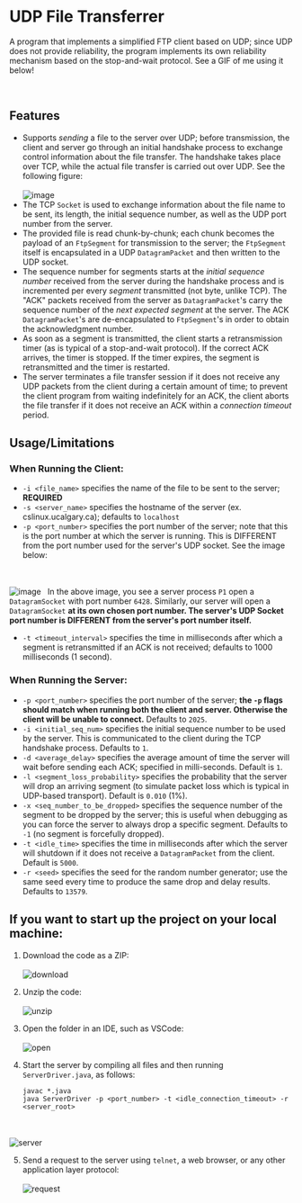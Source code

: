 # UDP File Transferrer

A program that implements a simplified FTP client based on UDP; since UDP does not provide reliability, the
program implements its own reliability mechanism based on the stop-and-wait protocol. See a GIF of me using it below!

&nbsp;

## Features
- Supports _sending_ a file to the server over UDP; before transmission, the client and server go through an initial handshake process
  to exchange control information about the file transfer. The handshake takes place over TCP, while the actual file transfer is carried out
  over UDP. See the following figure:
<br></br>
![image](https://github.com/prempreetbrar/UDPFileTransferrer/assets/89614923/8a966698-f6b0-4b0f-9171-c7733a819621)
&nbsp;
- The TCP `Socket` is used to exchange information about the file name to be sent, its length, the initial sequence number, as well as the UDP port
  number from the server.
- The provided file is read chunk-by-chunk; each chunk becomes the payload of an `FtpSegment` for transmission to the server; the `FtpSegment` itself is
  encapsulated in a UDP `DatagramPacket` and then written to the UDP socket.
- The sequence number for segments starts at the _initial sequence number_ received from the server during the handshake process and is incremented per every
  _segment_ transmitted (not byte, unlike TCP). The "ACK" packets received from the server as `DatagramPacket`'s carry the sequence number of the _next expected
  segment_ at the server. The ACK `DatagramPacket`'s are de-encapsulated to `FtpSegment`'s in order to obtain the acknowledgment number.
- As soon as a segment is transmitted, the client starts a retransmission timer (as is typical of a stop-and-wait protocol). If the correct ACK arrives, the timer is
  stopped. If the timer expires, the segment is retransmitted and the timer is restarted. 
- The server terminates a file transfer session if it does not receive any UDP packets from the client during a certain amount of time; to prevent the client program
  from waiting indefinitely for an ACK, the client aborts the file transfer if it does not receive an ACK within a _connection timeout_ period. 

## Usage/Limitations

### When Running the Client:

- `-i <file_name>` specifies the name of the file to be sent to the server; **REQUIRED**
- `-s <server_name>` specifies the hostname of the server (ex. cslinux.ucalgary.ca); defaults to `localhost`
- `-p <port_number>` specifies the port number of the server; note that this is the port number at which the server is running. This is DIFFERENT from the port number
  used for the server's UDP socket. See the image below:

<br></br>
![image](https://github.com/prempreetbrar/UDPFileTransferrer/assets/89614923/fd2d8797-4c64-4f92-a75f-dd0949cbc390)
&nbsp;
In the above image, you see a server process `P1` open a `DatagramSocket` with port number `6428`. Similarly, our server will open a `DatagramSocket` **at its own
chosen port number. The server's UDP Socket port number is DIFFERENT from the server's port number itself.**
&nbsp;

- `-t <timeout_interval>` specifies the time in milliseconds after which a segment is retransmitted if an ACK is not received; defaults to 1000 milliseconds (1 second). 

### When Running the Server:

- `-p <port_number>` specifies the port number of the server; **the `-p` flags should match when running both the client and server. Otherwise the client will be unable
  to connect.** Defaults to `2025`.
- `-i <initial_seq_num>` specifies the initial sequence number to be used by the server. This is communicated to the client during the TCP handshake process.
  Defaults to `1`.
- `-d <average_delay>` specifies the average amount of time the server will wait before sending each ACK; specified in milli-seconds. Default is `1`.
- `-l <segment_loss_probability>` specifies the probability that the server will drop an arriving segment (to simulate packet loss which is typical in UDP-based transport). Default is `0.010` (1%).
- `-x <seq_number_to_be_dropped>` specifies the sequence number of the segment to be dropped by the server; this is useful when debugging as you can force the server
  to always drop a specific segment. Defaults to `-1` (no segment is forcefully dropped).
- `-t <idle_time>` specifies the time in milliseconds after which the server will shutdown if it does not receive a `DatagramPacket` from the client. Default is `5000`.
- `-r <seed>` specifies the seed for the random number generator; use the same seed every time to produce the same drop and delay results. Defaults to `13579`. 

## If you want to start up the project on your local machine:
1. Download the code as a ZIP:
<br></br>
![download](https://github.com/prempreetbrar/TCPWebServer/assets/89614923/291dc4a0-fe63-40b8-a70a-8bd3f987d5b6)
&nbsp;

2. Unzip the code:
<br></br>
![unzip](https://github.com/prempreetbrar/TCPWebServer/assets/89614923/e2283434-6b61-41a1-b9b9-bb6380900798)
&nbsp;

3. Open the folder in an IDE, such as VSCode:
<br></br>
![open](https://github.com/prempreetbrar/TCPWebServer/assets/89614923/aa1e0040-15af-4697-b9ab-52104b28e5b4)
&nbsp;

4. Start the server by compiling all files and then running `ServerDriver.java`, as follows:
   ```
   javac *.java
   java ServerDriver -p <port_number> -t <idle_connection_timeout> -r <server_root>
   ```
<br></br>
![server](https://github.com/prempreetbrar/TCPWebServer/assets/89614923/51398c4c-fa7b-4867-b6b9-0b3d40d2bf55)
&nbsp;

5. Send a request to the server using `telnet`, a web browser, or any other application layer protocol:
<br></br>
![request](https://github.com/prempreetbrar/TCPWebServer/assets/89614923/44472d33-d81a-4b1a-a282-0cf861a3d654)


